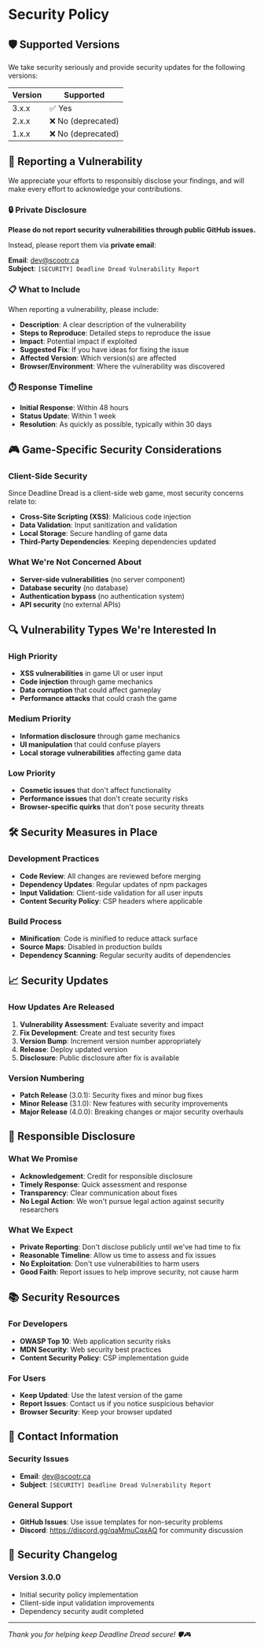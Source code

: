 # Security Policy

## 🛡️ Supported Versions

We take security seriously and provide security updates for the following versions:

| Version | Supported          |
| ------- | ------------------ |
| 3.x.x   | ✅ Yes             |
| 2.x.x   | ❌ No (deprecated) |
| 1.x.x   | ❌ No (deprecated) |

## 🚨 Reporting a Vulnerability

We appreciate your efforts to responsibly disclose your findings, and will make every effort to acknowledge your contributions.

### 🔒 Private Disclosure

**Please do not report security vulnerabilities through public GitHub issues.**

Instead, please report them via **private email**:

**Email**: dev@scootr.ca  
**Subject**: `[SECURITY] Deadline Dread Vulnerability Report`

### 📋 What to Include

When reporting a vulnerability, please include:

- **Description**: A clear description of the vulnerability
- **Steps to Reproduce**: Detailed steps to reproduce the issue
- **Impact**: Potential impact if exploited
- **Suggested Fix**: If you have ideas for fixing the issue
- **Affected Version**: Which version(s) are affected
- **Browser/Environment**: Where the vulnerability was discovered

### ⏱️ Response Timeline

- **Initial Response**: Within 48 hours
- **Status Update**: Within 1 week
- **Resolution**: As quickly as possible, typically within 30 days

## 🎮 Game-Specific Security Considerations

### Client-Side Security
Since Deadline Dread is a client-side web game, most security concerns relate to:

- **Cross-Site Scripting (XSS)**: Malicious code injection
- **Data Validation**: Input sanitization and validation
- **Local Storage**: Secure handling of game data
- **Third-Party Dependencies**: Keeping dependencies updated

### What We're Not Concerned About
- **Server-side vulnerabilities** (no server component)
- **Database security** (no database)
- **Authentication bypass** (no authentication system)
- **API security** (no external APIs)

## 🔍 Vulnerability Types We're Interested In

### High Priority
- **XSS vulnerabilities** in game UI or user input
- **Code injection** through game mechanics
- **Data corruption** that could affect gameplay
- **Performance attacks** that could crash the game

### Medium Priority
- **Information disclosure** through game mechanics
- **UI manipulation** that could confuse players
- **Local storage vulnerabilities** affecting game data

### Low Priority
- **Cosmetic issues** that don't affect functionality
- **Performance issues** that don't create security risks
- **Browser-specific quirks** that don't pose security threats

## 🛠️ Security Measures in Place

### Development Practices
- **Code Review**: All changes are reviewed before merging
- **Dependency Updates**: Regular updates of npm packages
- **Input Validation**: Client-side validation for all user inputs
- **Content Security Policy**: CSP headers where applicable

### Build Process
- **Minification**: Code is minified to reduce attack surface
- **Source Maps**: Disabled in production builds
- **Dependency Scanning**: Regular security audits of dependencies

## 📈 Security Updates

### How Updates Are Released
1. **Vulnerability Assessment**: Evaluate severity and impact
2. **Fix Development**: Create and test security fixes
3. **Version Bump**: Increment version number appropriately
4. **Release**: Deploy updated version
5. **Disclosure**: Public disclosure after fix is available

### Version Numbering
- **Patch Release** (3.0.1): Security fixes and minor bug fixes
- **Minor Release** (3.1.0): New features with security improvements
- **Major Release** (4.0.0): Breaking changes or major security overhauls

## 🤝 Responsible Disclosure

### What We Promise
- **Acknowledgement**: Credit for responsible disclosure
- **Timely Response**: Quick assessment and response
- **Transparency**: Clear communication about fixes
- **No Legal Action**: We won't pursue legal action against security researchers

### What We Expect
- **Private Reporting**: Don't disclose publicly until we've had time to fix
- **Reasonable Timeline**: Allow us time to assess and fix issues
- **No Exploitation**: Don't use vulnerabilities to harm users
- **Good Faith**: Report issues to help improve security, not cause harm

## 📚 Security Resources

### For Developers
- **OWASP Top 10**: Web application security risks
- **MDN Security**: Web security best practices
- **Content Security Policy**: CSP implementation guide

### For Users
- **Keep Updated**: Use the latest version of the game
- **Report Issues**: Contact us if you notice suspicious behavior
- **Browser Security**: Keep your browser updated

## 🔗 Contact Information

### Security Issues
- **Email**: dev@scootr.ca
- **Subject**: `[SECURITY] Deadline Dread Vulnerability Report`

### General Support
- **GitHub Issues**: Use issue templates for non-security problems
- **Discord**: https://discord.gg/qaMmuCqxAQ for community discussion

## 📝 Security Changelog

### Version 3.0.0
- Initial security policy implementation
- Client-side input validation improvements
- Dependency security audit completed

---

*Thank you for helping keep Deadline Dread secure! 🛡️🎮* 